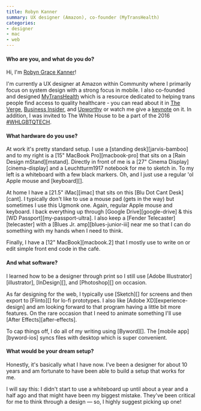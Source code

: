 ```yaml
---
title: Robyn Kanner
summary: UX designer (Amazon), co-founder (MyTransHealth)
categories:
- designer
- mac
- web
---
```


#### Who are you, and what do you do?

Hi, I'm [Robyn Grace Kanner](http://robynkanner.com/ "Robyn's website.")!

I'm currently a UX designer at Amazon within Community where I primarily focus on system design with a strong focus in mobile. I also co-founded and designed [MyTransHealth](http://mytranshealth.com/ "A service for helping trans people link up with appropriate healthcare.") which is a resource dedicated to helping trans people find access to quality healthcare - you can read about it in [The Verge](http://www.theverge.com/2016/5/4/11592644/mytranshealth-website-doctors-trans-community-lgbt "The Verge's article about MyTransHealth."), [Business Insider](http://www.businessinsider.com/transgender-healthcare-website-mytranshealth-launches-a-kickstarter-2015-7 "Business Insider's article about MyTransHealth."), and [Upworthy](http://www.upworthy.com/its-hard-being-trans-its-even-harder-when-you-cant-find-a-doctor-a-new-site-hopes-to-fix-that "Upworthy's article about MyTransHealth.") or watch me give a [keynote](https://www.youtube.com/watch?v=tvvMaPRVFb8 "Robyn's MyTransHealth keynote video on YouTube.") on it. In addition, I was invited to The White House to be a part of the 2016 [#WHLGBTQTECH](http://www.recode.net/2016/8/24/12623276/white-house-taps-lgbt-techies "Recode's article about a gathering of LGBTQ tech people at The White House.").

#### What hardware do you use?

At work it's pretty standard setup. I use a [standing desk][jarvis-bamboo] and to my right is a [15" MacBook Pro][macbook-pro] that sits on a [Rain Design mStand][mstand]. Directly in front of me is a [27" Cinema Display][cinema-display] and a Leuchtturm1917 notebook for me to sketch in. To my left is a whiteboard with a few black markers. Oh, and I just use a regular 'ol Apple mouse and [keyboard][].

At home I have a [21.5" iMac][imac] that sits on this [Blu Dot Cant Desk][cant]. I typically don't like to use a mouse pad (gets in the way) but sometimes I use this Ugmonk one. Again, regular Apple mouse and keyboard. I back everything up through [Google Drive][google-drive] & this [WD Passport][my-passport-ultra]. I also keep a [Fender Telecaster][telecaster] with a [Blues Jr. amp][blues-junior-iii] near me so that I can do something with my hands when I need to think.

Finally, I have a [12" MacBook][macbook.2] that I mostly use to write on or edit simple front end code in the café.

#### And what software?

I learned how to be a designer through print so I still use [Adobe Illustrator][illustrator], [InDesign][], and [Photoshop][] on occasion.

As far designing for the web, I typically use [Sketch][] for screens and then export to [Flinto][] for lo-fi prototypes. I also like [Adobe XD][experience-design] and am looking forward to that program having a little bit more features. On the rare occasion that I need to animate something I'll use [After Effects][after-effects].

To cap things off, I do all of my writing using [Byword][]. The [mobile app][byword-ios] syncs files with desktop which is super convenient.

#### What would be your dream setup?

Honestly, it's basically what I have now. I've been a designer for about 10 years and am fortunate to have been able to build a setup that works for me.

I will say this: I didn't start to use a whiteboard up until about a year and a half ago and that might have been my biggest mistake. They've been critical for me to think through a design — so, I highly suggest picking up one!
